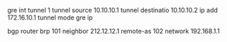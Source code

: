 gre 
int tunnel 1
 	tunnel source 10.10.10.1
 	tunnel destinatio 10.10.10.2
 	ip add 172.16.10.1
 	tunnel mode gre ip


bgp
router brp 101
	neighbor 212.12.12.1 remote-as 102
	network 192.168.1.1
